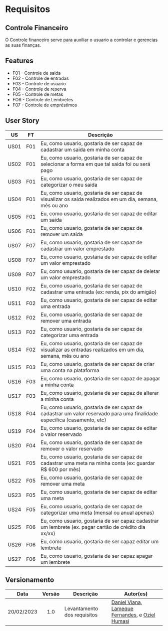 # Requisitos

## Controle Financeiro

O Controle financeiro serve para auxiliar o usuario a controlar e gerencias as suas finanças.


## Features

- F01 - Controle de saida
- F02 - Controle de entradas
- F03 - Controle de usuario
- F04 - Controle de reserva
- F05 - Controle de metas
- FO6 - Controle de Lembretes
- F07 - Controle de empréstimos


## User Story 

|  US  | FT  | Descrição                                                                                                               |
|:----:|:---:| ----------------------------------------------------------------------------------------------------------------------- |
| US01 | F01 | Eu, como usuario, gostaria de ser capaz de cadastrar um saida em minha conta                                            |
| US02 | F01 | Eu, como usuario, gostaria de ser capaz de selecionar a forma em que tal saida foi ou será pago                         |
| US03 | F01 | Eu, como usuario, gostaria de ser capaz de categorizar o meu saida                                                      |
| US04 | F01 | Eu, como usuario, gostaria de ser capaz de visualizar os saida realizados em um dia, semana, mês ou ano                 |
| US05 | F01 | Eu, como usuario, gostaria de ser capaz de editar um saida                                                              |
| US06 | F01 | Eu, como usuario, gostaria de ser capaz de remover um saida                                                             |
| US07 | F07 | Eu, como usuario, gostaria de ser capaz de cadastrar um valor emprestado                                                |
| US08 | F07 | Eu, como usuario, gostaria de ser capaz de editar um valor emprestado                                                   |
| US09 | F07 | Eu, como usuario, gostaria de ser capaz de deletar um valor emprestado                                                  |
| US10 | F02 | Eu, como usuario, gostaria de ser capaz de cadastrar uma entrada (ex: renda, pix do amigão)                             |
| US11 | F02 | Eu, como usuario, gostaria de ser capaz de editar uma entrada                                                           |
| US12 | F02 | Eu, como usuario, gostaria de ser capaz de remover uma entrada                                                          |
| US13 | F02 | Eu, como usuario, gostaria de ser capaz de categorizar uma entrada                                                      |
| US14 | F02 | Eu, como usuario, gostaria de ser capaz de visualizar as entradas realizados em um dia, semana, mês ou ano              |
| US15 | F03 | Eu, como usuario, gostaria de ser capaz de criar uma conta na plataforma                                                |
| US16 | F03 | Eu, como usuario, gostaria de ser capaz de apagar a minha conta                                                         |
| US17 | F03 | Eu, como usuario, gostaria de ser capaz de alterar a minha conta                                                        |
| US18 | F04 | Eu, como usuario, gostaria de ser capaz de cadastrar um valor reservado para uma finalidade específica (casamento, etc) |
| US19 | F04 | Eu, como usuario, gostaria de ser capaz de editar o valor reservado                                                     |
| US20 | F04 | Eu, como usuario, gostaria de ser capaz de remover o valor reservado                                                    |
| US21 | F05 | Eu, como usuario, gostaria de ser capaz de cadastrar uma meta na minha conta (ex: guardar R$ 600 por mês)               |
| US22 | F05 | Eu, como usuario, gostaria de ser capaz de remover uma meta                                                             |
| US23 | F05 | Eu, como usuario, gostaria de ser capaz de editar uma meta                                                              |
| US24 | F05 | Eu, como usuario, gostaria de ser capaz de categorizar uma meta (mensal ou anual apenas)                                |
| US25 | F06 | Eu, como usuario, gostaria de ser capaz cadastrar um lembrete (ex. pagar cartão de crédito dia xx/xx)                   |
| US26 | F06 | Eu, como usuario, gostaria de ser capaz editar um lembrete                                                              |
| US27 | F06 | Eu, como usuario, gostaria de ser capaz apagar um lembrete                                                              |


## Versionamento

| Data       | Versão | Descrição                   | Autor(es)                                                                                                                                                  |
| :--------: | :---:  | --------------------------- | ---------------------------------------------------------------------------------------------------------------------------------------------------------- |
| 20/02/2023 | 1.0    | Levantamento dos requisitos | [Daniel Viana](https://github.com/danielvimot), [Lameque Fernandes](https://github.com/lamequefernandes), e [Oziel Humasi](https://github.com/ozielhumasi) |
